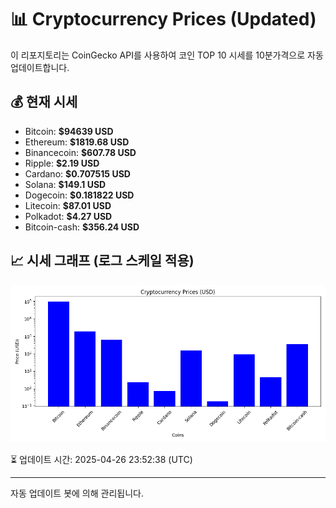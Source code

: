 
# 📊 Cryptocurrency Prices (Updated)

이 리포지토리는 CoinGecko API를 사용하여 코인 TOP 10 시세를 10분가격으로 자동 업데이트합니다.

## 💰 현재 시세
- Bitcoin: **$94639 USD**
- Ethereum: **$1819.68 USD**
- Binancecoin: **$607.78 USD**
- Ripple: **$2.19 USD**
- Cardano: **$0.707515 USD**
- Solana: **$149.1 USD**
- Dogecoin: **$0.181822 USD**
- Litecoin: **$87.01 USD**
- Polkadot: **$4.27 USD**
- Bitcoin-cash: **$356.24 USD**

## 📈 시세 그래프 (로그 스케일 적용)
![Crypto Prices](crypto_prices.png)

⏳ 업데이트 시간: 2025-04-26 23:52:38 (UTC)

---
자동 업데이트 봇에 의해 관리됩니다.
